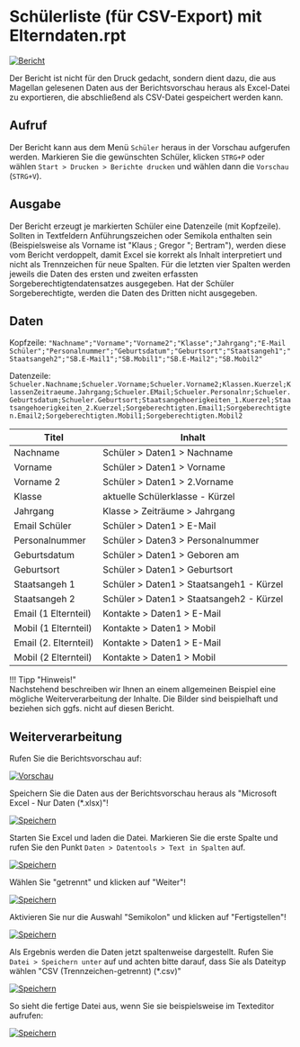 # Schülerliste (für CSV-Export) mit Elterndaten.rpt


[01]:/assets/images/schueler/012.png "Bericht"
[02]:/assets/images/schueler/005.png "Vorschau"
[03]:/assets/images/schueler/006.png "Speichern"
[04]:/assets/images/schueler/007.png "4"
[05]:/assets/images/schueler/008.png "5"
[06]:/assets/images/schueler/009.png "6"
[07]:/assets/images/schueler/010.png "7"
[08]:/assets/images/schueler/011.png "8"


[![Bericht][01]][01]

Der Bericht ist nicht für den Druck gedacht, sondern dient dazu, die aus Magellan gelesenen Daten aus der Berichtsvorschau heraus als Excel-Datei zu exportieren, die abschließend als CSV-Datei gespeichert werden kann.

## Aufruf

Der Bericht kann aus dem Menü `Schüler` heraus in der Vorschau aufgerufen werden. Markieren Sie die gewünschten Schüler, klicken `STRG+P` oder wählen `Start > Drucken > Berichte drucken` und wählen dann die `Vorschau` (`STRG+V`).

## Ausgabe

Der Bericht erzeugt je markierten Schüler eine Datenzeile (mit Kopfzeile). 
Sollten in Textfeldern Anführungszeichen oder Semikola enthalten sein (Beispielsweise als Vorname ist "Klaus ; Gregor "; Bertram"), werden diese vom Bericht verdoppelt, damit Excel sie korrekt als Inhalt interpretiert und nicht als Trennzeichen für neue Spalten.
Für die letzten vier Spalten werden jeweils die Daten des ersten und zweiten erfassten Sorgeberechtigtendatensatzes ausgegeben. Hat der Schüler Sorgeberechtigte, werden die Daten des Dritten nicht ausgegeben.

## Daten

Kopfzeile: `"Nachname";"Vorname";"Vorname2";"Klasse";"Jahrgang";"E-Mail Schüler";"Personalnummer";"Geburtsdatum";"Geburtsort";"Staatsangeh1";"Staatsangeh2";"SB.E-Mail1";"SB.Mobil1";"SB.E-Mail2";"SB.Mobil2"`

Datenzeile: <br/>`Schueler.Nachname;Schueler.Vorname;Schueler.Vorname2;Klassen.Kuerzel;KlassenZeitraeume.Jahrgang;Schueler.EMail;Schueler.Personalnr;Schueler.Geburtsdatum;Schueler.Geburtsort;Staatsangehoerigkeiten_1.Kuerzel;Staatsangehoerigkeiten_2.Kuerzel;Sorgeberechtigten.Email1;Sorgeberechtigten.Email2;Sorgeberechtigten.Mobil1;Sorgeberechtigten.Mobil2`

Titel|Inhalt
--|--
Nachname| Schüler > Daten1 > Nachname
Vorname| Schüler > Daten1 > Vorname
Vorname 2| Schüler > Daten1 > 2.Vorname
Klasse| aktuelle Schülerklasse - Kürzel
Jahrgang| Klasse > Zeiträume > Jahrgang
Email Schüler| Schüler > Daten1 > E-Mail
Personalnummer| Schüler > Daten3 > Personalnummer
Geburtsdatum | Schüler > Daten1 > Geboren am
Geburtsort| Schüler > Daten1 > Geburtsort
Staatsangeh 1| Schüler > Daten1 > Staatsangeh1 - Kürzel
Staatsangeh 2| Schüler > Daten1 > Staatsangeh2 - Kürzel
Email (1 Elternteil)| Kontakte > Daten1 > E-Mail 
Mobil (1 Elternteil)| Kontakte > Daten1 > Mobil
Email (2. Elternteil)| Kontakte > Daten1 > E-Mail
Mobil (2 Elternteil) | Kontakte > Daten1 > Mobil

!!! Tipp "Hinweis!"    
    Nachstehend beschreiben wir Ihnen an einem allgemeinen Beispiel eine mögliche Weiterverarbeitung der Inhalte. Die Bilder sind beispielhaft und beziehen sich ggfs. nicht auf diesen Bericht.

## Weiterverarbeitung

Rufen Sie die Berichtsvorschau auf:

[![Vorschau][02]][02]

Speichern Sie die Daten aus der Berichtsvorschau heraus als "Microsoft Excel - Nur Daten (*.xlsx)"!

[![Speichern][03]][03]

Starten Sie Excel und laden die Datei. Markieren Sie die erste Spalte und rufen Sie den Punkt `Daten > Datentools > Text in Spalten` auf.

[![Speichern][04]][04]

Wählen Sie "getrennt" und klicken auf "Weiter"!

[![Speichern][05]][05]

Aktivieren Sie nur die Auswahl "Semikolon" und klicken auf "Fertigstellen"! 

[![Speichern][06]][06]

Als Ergebnis werden die Daten jetzt spaltenweise dargestellt. Rufen Sie `Datei > Speichern unter` auf und achten bitte darauf, dass Sie als Dateityp wählen "CSV (Trennzeichen-getrennt) (*.csv)"

[![Speichern][07]][07]

So sieht die fertige Datei aus, wenn Sie sie beispielsweise im Texteditor aufrufen: 

[![Speichern][08]][08]
